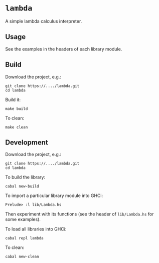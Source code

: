 # `lambda`

A simple lambda calculus interpreter.


## Usage

See the examples in the headers of each library module.


## Build

Download the project, e.g.:

    git clone https://..../lambda.git
    cd lambda

Build it:

    make build

To clean:

    make clean


## Development

Download the project, e.g.:

    git clone https://..../lambda.git
    cd lambda

To build the library:

    cabal new-build

To import a particular library module into GHCi:

    Prelude> :l lib/Lambda.hs

Then experiment with its functions (see the header of `lib/Lambda.hs`
for some examples).

To load all libraries into GHCi:

    cabal repl lambda

To clean:

    cabal new-clean


